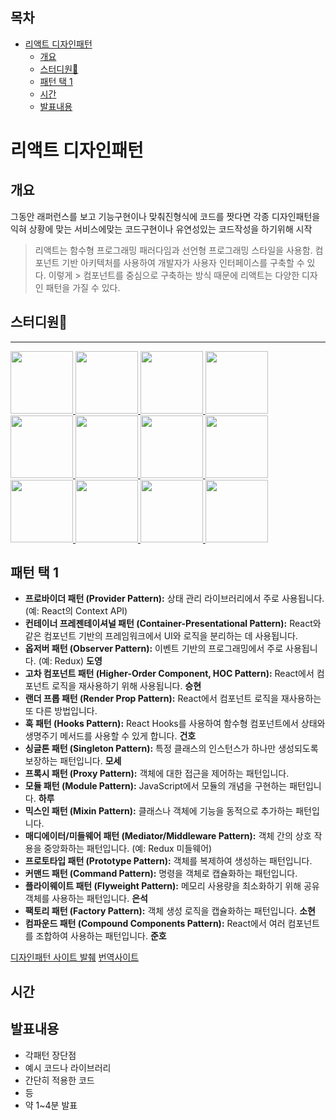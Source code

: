 ## 목차

- [리액트 디자인패턴](#리액트-디자인패턴)
  - [개요](#개요)
  - [스터디원🤔](#스터디원)
  - [패턴 택 1](#패턴-택-1)
  - [시간](#시간)
  - [발표내용](#발표내용)

# 리액트 디자인패턴

## 개요

그동안 래퍼런스를 보고 기능구현이나 맞춰진형식에 코드를 짯다면 각종 디자인패턴을 익혀 상황에 맞는 서비스에맞는 코드구현이나 유연성있는 코드작성을 하기위해 시작

> 리액트는 함수형 프로그래밍 패러다임과 선언형 프로그래밍 스타일을 사용함.
> 컴포넌트 기반 아키텍처를 사용하여 개발자가 사용자 인터페이스를 구축할 수 있다. 이렇게 > 컴포넌트를 중심으로 구축하는 방식 때문에 리액트는 다양한 디자인 패턴을 가질 수 있다.

## 스터디원🤔

---

  <a href="https://github.com/nonjk2">
      <img src="https://github.com/nonjk2.png" width="100" height="100"/>
  </a>
  <a href="https://github.com/helloworld442">
      <img src="https://github.com/helloworld442.png" width="100" height="100"/>
  </a>
  <a href="https://github.com/makepin2r">
      <img src="https://github.com/makepin2r.png" width="100" height="100"/>
  </a>
  <a href="https://github.com/TheON2">
      <img src="https://github.com/TheON2.png" width="100" height="100"/>
  </a>
  <a href="https://github.com/junho01052">
      <img src="https://github.com/junho01052.png" width="100" height="100"/>
  </a>

  <a href="https://github.com/Hyeon12">
      <img src="https://github.com/Hyeon12.png" width="100" height="100"/>
  </a>

  <a href="https://github.com/nayoung3669">
      <img src="https://github.com/nayoung3669.png" width="100" height="100"/>
  </a>

  <a href="https://github.com/doyoung1002">
      <img src="https://github.com/doyoung1002.png" width="100" height="100"/>
  </a>
  <a href="https://github.com/Haru-Im">
      <img src="https://github.com/Haru-Im.png" width="100" height="100"/>
  </a>
  <a href="https://github.com/taehyunkim3">
      <img src="https://github.com/taehyunkim3.png" width="100" height="100"/>
  </a>
  <a href="https://github.com/kangsinbeom">
      <img src="https://github.com/kangsinbeom.png" width="100" height="100"/>
  </a>

  <a href="https://github.com/khu107">
      <img src="https://github.com/khu107.png" width="100" height="100"/>
  </a>

## 패턴 택 1

- **프로바이더 패턴 (Provider Pattern):** 상태 관리 라이브러리에서 주로 사용됩니다. (예: React의 Context API)
- **컨테이너 프레젠테이셔널 패턴 (Container-Presentational Pattern):** React와 같은 컴포넌트 기반의 프레임워크에서 UI와 로직을 분리하는 데 사용됩니다.
- **옵저버 패턴 (Observer Pattern):** 이벤트 기반의 프로그래밍에서 주로 사용됩니다. (예: Redux) **도영**
- **고차 컴포넌트 패턴 (Higher-Order Component, HOC Pattern):** React에서 컴포넌트 로직을 재사용하기 위해 사용됩니다. **승현**
- **랜더 프롭 패턴 (Render Prop Pattern):** React에서 컴포넌트 로직을 재사용하는 또 다른 방법입니다.
- **훅 패턴 (Hooks Pattern):** React Hooks를 사용하여 함수형 컴포넌트에서 상태와 생명주기 메서드를 사용할 수 있게 합니다. **건호**
- **싱글톤 패턴 (Singleton Pattern):** 특정 클래스의 인스턴스가 하나만 생성되도록 보장하는 패턴입니다. **모세**
- **프록시 패턴 (Proxy Pattern):** 객체에 대한 접근을 제어하는 패턴입니다.
- **모듈 패턴 (Module Pattern):** JavaScript에서 모듈의 개념을 구현하는 패턴입니다. **하루**
- **믹스인 패턴 (Mixin Pattern):** 클래스나 객체에 기능을 동적으로 추가하는 패턴입니다.
- **매디에이터/미들웨어 패턴 (Mediator/Middleware Pattern):** 객체 간의 상호 작용을 중앙화하는 패턴입니다. (예: Redux 미들웨어)
- **프로토타입 패턴 (Prototype Pattern):** 객체를 복제하여 생성하는 패턴입니다.
- **커맨드 패턴 (Command Pattern):** 명령을 객체로 캡슐화하는 패턴입니다.
- **플라이웨이트 패턴 (Flyweight Pattern):** 메모리 사용량을 최소화하기 위해 공유 객체를 사용하는 패턴입니다. **은석**
- **팩토리 패턴 (Factory Pattern):** 객체 생성 로직을 캡슐화하는 패턴입니다. **소현**
- **컴파운드 패턴 (Compound Components Pattern):** React에서 여러 컴포넌트를 조합하여 사용하는 패턴입니다. **준호**

[디자인패턴 사이트 발췌](https://www.patterns.dev/posts)
[번역사이트](https://patterns-dev-kr.github.io/)

## 시간

## 발표내용

- 각패턴 장단점
- 예시 코드나 라이브러리
- 간단히 적용한 코드
- 등
- 약 1~4분 발표
